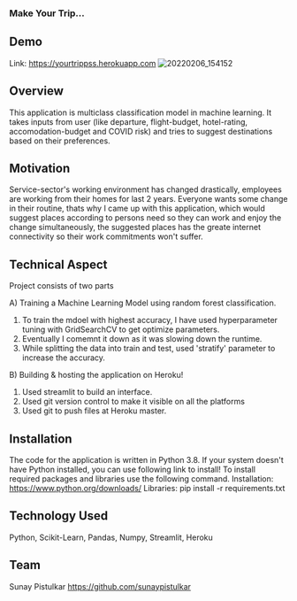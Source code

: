 ### Make Your Trip...

## Demo
Link: https://yourtrippss.herokuapp.com
![20220206_154152](https://user-images.githubusercontent.com/98392987/152691171-43984394-59e8-4b8e-9ee1-b58a76bf397e.jpg)

## Overview
This application is multiclass classification model in machine learning. It takes inputs from user (like departure, flight-budget, hotel-rating, accomodation-budget and COVID risk) and tries to suggest destinations based on their preferences.

## Motivation
Service-sector's working environment has changed drastically, employees are working from their homes for last 2 years. Everyone wants some change in their routine, thats why I came up with this application, which would suggest places according to persons need so they can work and enjoy the change simultaneously, the suggested places has the greate internet connectivity so their work commitments won't suffer.


## Technical Aspect
Project consists of two parts

A) Training a Machine Learning Model using random forest classification.
1. To train the mdoel with highest accuracy, I have used hyperparameter tuning with GridSearchCV to get optimize parameters. 
2. Eventually I comemnt it down as it was slowing down the runtime.
3. While splitting the data into train and test, used 'stratify' parameter to increase the accuracy.

B) Building & hosting the application on Heroku!
1. Used streamlit to build an interface.
2. Used git version control to make it visible on all the platforms
3. Used git to push files at Heroku master.

## Installation
The code for the application is written in Python 3.8. If your system doesn't have Python installed, you can use following link to install! To install required packages and libraries use the following command.
Installation: https://www.python.org/downloads/
Libraries: pip install -r requirements.txt

## Technology Used
Python, Scikit-Learn, Pandas, Numpy, Streamlit, Heroku

## Team
Sunay Pistulkar
https://github.com/sunaypistulkar

